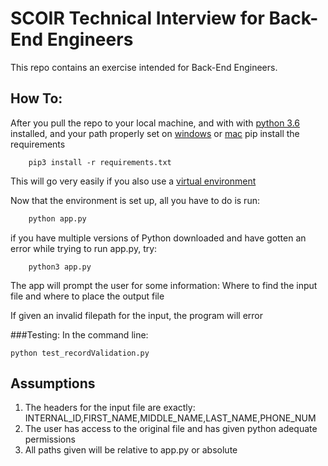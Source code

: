 # SCOIR Technical Interview for Back-End Engineers
This repo contains an exercise intended for Back-End Engineers.

## How To:
After you pull the repo to your local machine,
 and with  with [python 3.6](https://www.python.org/downloads/release/python-360/) installed,
and your path properly set on [windows](https://docs.python.org/3.6/using/windows.html) or [mac](https://docs.python.org/3.6/using/mac.html)
 pip install the requirements
    
```commandline
    pip3 install -r requirements.txt
```
This will go very easily if you also use a [virtual environment](http://docs.python-guide.org/en/latest/dev/virtualenvs/)

Now that the environment is set up, all you have to do is run:
```bash
    python app.py
```

if you have multiple versions of Python downloaded and have gotten an error while trying to run app.py, try:
```commandline
    python3 app.py
```
The app will prompt the user for some information:
Where to find the input file and where to place the output file

If given an invalid filepath for the input, the program will error

###Testing:
 In the command line:
```commandline
python test_recordValidation.py 
```

## Assumptions
1. The headers for the input file are exactly: INTERNAL_ID,FIRST_NAME,MIDDLE_NAME,LAST_NAME,PHONE_NUM
2. The user has access to the original file and has given python adequate permissions
3. All paths given will be relative to app.py or absolute
